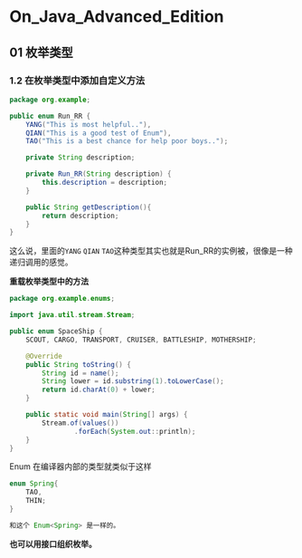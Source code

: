 # On_Java_Advanced_Edition

## 01 枚举类型

### 1.2 在枚举类型中添加自定义方法

```java
package org.example;

public enum Run_RR {
    YANG("This is most helpful.."),
    QIAN("This is a good test of Enum"),
    TAO("This is a best chance for help poor boys..");

    private String description;

    private Run_RR(String description) {
        this.description = description;
    }

    public String getDescription(){
        return description;
    }
}
```

这么说，里面的`YANG` `QIAN` `TAO`这种类型其实也就是Run_RR的实例被，很像是一种递归调用的感觉。



**重载枚举类型中的方法**

```java
package org.example.enums;

import java.util.stream.Stream;

public enum SpaceShip {
    SCOUT, CARGO, TRANSPORT, CRUISER, BATTLESHIP, MOTHERSHIP;

    @Override
    public String toString() {
        String id = name();
        String lower = id.substring(1).toLowerCase();
        return id.charAt(0) + lower;
    }

    public static void main(String[] args) {
        Stream.of(values())
                .forEach(System.out::println);
    }
}
```

Enum 在编译器内部的类型就类似于这样

```java
enum Spring{
    TAO,
    THIN;
}

和这个 Enum<Spring> 是一样的。
```

**也可以用接口组织枚举。**
